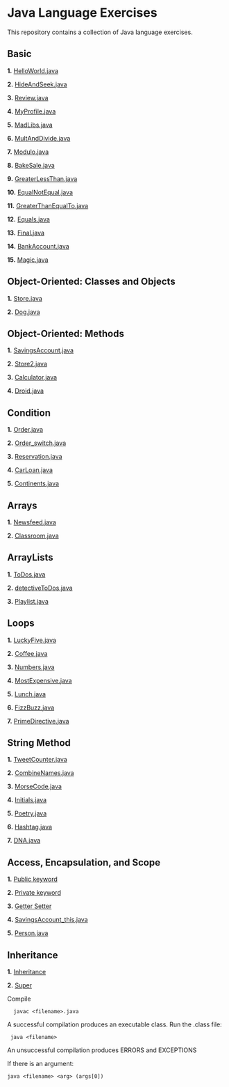 # Java Language Exercises

This repository contains a collection of Java language exercises.
## Basic
**1.** [HelloWorld.java](https://github.com/camillekokoko/java_lang/blob/main/HelloWorld.java)

**2.** [HideAndSeek.java](https://github.com/camillekokoko/java_lang/blob/main/HideAndSeek.java)

**3.** [Review.java](https://github.com/camillekokoko/java_lang/blob/main/Review.java)

**4.** [MyProfile.java](https://github.com/camillekokoko/java_lang/blob/main/MyProfile.java)

**5.** [MadLibs.java](https://github.com/camillekokoko/java_lang/blob/main/MadLibs.java)

**6.** [MultAndDivide.java](https://github.com/camillekokoko/java_lang/blob/main/MultAndDivide.java)

**7.** [Modulo.java](https://github.com/camillekokoko/java_lang/blob/main/Modulo.java)

**8.** [BakeSale.java](https://github.com/camillekokoko/java_lang/blob/main/BakeSale.java)

**9.** [GreaterLessThan.java](https://github.com/camillekokoko/java_lang/blob/main/GreaterLessThan.java)

**10.** [EqualNotEqual.java](https://github.com/camillekokoko/java_lang/blob/main/EqualNotEqual.java)

**11.** [GreaterThanEqualTo.java](https://github.com/camillekokoko/java_lang/blob/main/GreaterThanEqualTo.java)

**12.** [Equals.java](https://github.com/camillekokoko/java_lang/blob/main/Equals.java)

**13.** [Final.java](https://github.com/camillekokoko/java_lang/blob/main/Final.java)

**14.** [BankAccount.java](https://github.com/camillekokoko/java_lang/blob/main/BankAccount.java)

**15.** [Magic.java](https://github.com/camillekokoko/java_lang/blob/main/Magic.java)

## Object-Oriented: Classes and Objects
**1.** [Store.java](https://github.com/camillekokoko/java_lang/blob/main/Store.java)

**2.** [Dog.java](https://github.com/camillekokoko/java_lang/blob/main/Dog.java)

## Object-Oriented: Methods
**1.** [SavingsAccount.java](https://github.com/camillekokoko/java_lang/blob/main/SavingsAccount.java)

**2.** [Store2.java](https://github.com/camillekokoko/java_lang/blob/main/Store2.java)

**3.** [Calculator.java](https://github.com/camillekokoko/java_lang/blob/main/Calculator.java)

**4.** [Droid.java](https://github.com/camillekokoko/java_lang/blob/main/Droid.java)

## Condition
**1.** [Order.java](https://github.com/camillekokoko/java_lang/blob/main/Order.java)

**2.** [Order_switch.java](https://github.com/camillekokoko/java_lang/blob/main/Order_switch.java)

**3.** [Reservation.java](https://github.com/camillekokoko/java_lang/blob/main/Reservation.java)

**4.** [CarLoan.java](https://github.com/camillekokoko/java_lang/blob/main/CarLoan.java)

**5.** [Continents.java](https://github.com/camillekokoko/java_lang/blob/main/Continents.java)

## Arrays
**1.** [Newsfeed.java](https://github.com/camillekokoko/java_lang/blob/main/Newsfeed.java)

**2.** [Classroom.java](https://github.com/camillekokoko/java_lang/blob/main/Classroom.java)

## ArrayLists
**1.** [ToDos.java](https://github.com/camillekokoko/java_lang/blob/main/ToDos.java)

**2.** [detectiveToDos.java](https://github.com/camillekokoko/java_lang/blob/main/detectiveToDos.java)

**3.** [Playlist.java](https://github.com/camillekokoko/java_lang/blob/main/Playlist.java)

## Loops
**1.** [LuckyFive.java](https://github.com/camillekokoko/java_lang/blob/main/LuckyFive.java)

**2.** [Coffee.java](https://github.com/camillekokoko/java_lang/blob/main/Coffee.java)

**3.** [Numbers.java](https://github.com/camillekokoko/java_lang/blob/main/Numbers.java)

**4.** [MostExpensive.java](https://github.com/camillekokoko/java_lang/blob/main/MostExpensive.java)

**5.** [Lunch.java](https://github.com/camillekokoko/java_lang/blob/main/Lunch.java)

**6.** [FizzBuzz.java](https://github.com/camillekokoko/java_lang/blob/main/FizzBuzz.java)

**7.** [PrimeDirective.java](https://github.com/camillekokoko/java_lang/blob/main/PrimeDirective.java)

## String Method

**1.** [TweetCounter.java](https://github.com/camillekokoko/java_lang/blob/main/TweetCounter.java)

**2.** [CombineNames.java](https://github.com/camillekokoko/java_lang/blob/main/CombineNames.java)

**3.** [MorseCode.java](https://github.com/camillekokoko/java_lang/blob/main/MorseCode.java)

**4.** [Initials.java](https://github.com/camillekokoko/java_lang/blob/main/Initials.java)

**5.** [Poetry.java](https://github.com/camillekokoko/java_lang/blob/main/Poetry.java)

**6.** [Hashtag.java](https://github.com/camillekokoko/java_lang/blob/main/Hashtag.java)

**7.** [DNA.java](https://github.com/camillekokoko/java_lang/blob/main/DNA.java)

## Access, Encapsulation, and Scope
**1.** [Public keyword](public_keyword)

**2.** [Private keyword](private_keyword)

**3.** [Getter Setter](getter_setter)

**4.** [SavingsAccount_this.java](https://github.com/camillekokoko/java_lang/blob/main/SavingsAccount_this.java)

**5.** [Person.java](https://github.com/camillekokoko/java_lang/blob/main/Person.java)

## Inheritance

**1.** [Inheritance](Inheritance)

**2.** [Super](Super)







Compile
```
  javac <filename>.java
```

A successful compilation produces an executable class. Run the .class file:
 ```
  java <filename>
```

An unsuccessful compilation produces ERRORS and EXCEPTIONS

If there is an argument:
```
java <filename> <arg> (args[0])
```


